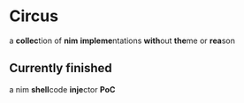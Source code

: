 # Circus

a **collec**tion of **nim** **impleme**ntations **with**out **the**me or **rea**son



## Currently finished

a nim **shell**code **inje**ctor **PoC**